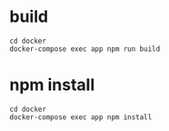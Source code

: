 # build
```
cd docker
docker-compose exec app npm run build
```

# npm install
```
cd docker
docker-compose exec app npm install
```

